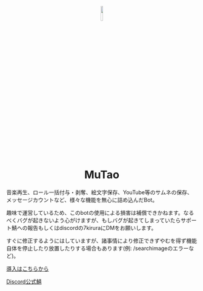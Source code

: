 <p align="center">
  <img width=10% src="https://cdn.discordapp.com/attachments/970275644686602240/1148142461114400808/14_20230904152804.png">
</p>
<h1 align="center">MuTao</h1>

音楽再生、ロール一括付与・剥奪、絵文字保存、YouTube等のサムネの保存、メッセージカウントなど、様々な機能を無心に詰め込んだBot。

趣味で運営しているため、このbotの使用による損害は補償できかねます。なるべくバグが起きないよう心がけますが、もしバグが起きてしまっていたらサポート鯖への報告もしくはdiscordの7kiruraにDMをお願いします。

すぐに修正するようにはしていますが、諸事情により修正できずやむを得ず機能自体を停止したり放置したりする場合もあります(例: /searchimageのエラーなど)。

[導入はこちらから](https://discord.com/api/oauth2/authorize?client_id=710757661364191273&permissions=275414117456&scope=applications.commands%20bot)

[Discord公式鯖](https://discord.gg/ky97Uqu3YY)
